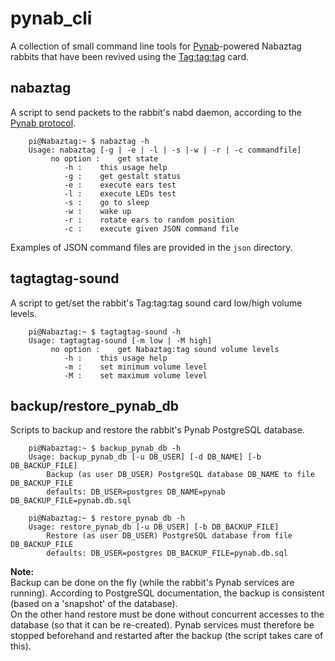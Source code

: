 # pynab_cli

A collection of small command line tools for [Pynab](https://github.com/nabaztag2018/pynab)-powered Nabaztag rabbits that have been revived using the [Tag:tag:tag](https://www.tagtagtag.fr/index_eng.html) card.

## nabaztag

A script to send packets to the rabbit's nabd daemon, according to the [Pynab protocol](https://github.com/nabaztag2018/pynab/blob/master/PROTOCOL.md).

		pi@Nabaztag:~ $ nabaztag -h
		Usage: nabaztag [-g | -e | -l | -s |-w | -r | -c commandfile]
			 no option :	get state
				-h :	this usage help
				-g :	get gestalt status
				-e :	execute ears test
				-l :	execute LEDs test
				-s :	go to sleep
				-w :	wake up
				-r :	rotate ears to random position
				-c :	execute given JSON command file
			
Examples of JSON command files are provided in the `json` directory.	

## tagtagtag-sound

A script to get/set the rabbit's Tag:tag:tag sound card low/high volume levels.

		pi@Nabaztag:~ $ tagtagtag-sound -h
		Usage: tagtagtag-sound [-m low | -M high]
			 no option :	get Nabaztag:tag sound volume levels
				-h :	this usage help
				-m :	set minimum volume level
				-M :	set maximum volume level

## backup/restore_pynab_db

Scripts to backup and restore the rabbit's Pynab PostgreSQL database.

		pi@Nabaztag:~ $ backup_pynab_db -h
		Usage: backup_pynab_db [-u DB_USER] [-d DB_NAME] [-b DB_BACKUP_FILE]
			Backup (as user DB_USER) PostgreSQL database DB_NAME to file DB_BACKUP_FILE
			defaults: DB_USER=postgres DB_NAME=pynab DB_BACKUP_FILE=pynab.db.sql
		
		pi@Nabaztag:~ $ restore_pynab_db -h
		Usage: restore_pynab_db [-u DB_USER] [-b DB_BACKUP_FILE]
			Restore (as user DB_USER) PostgreSQL database from file DB_BACKUP_FILE
			defaults: DB_USER=postgres DB_BACKUP_FILE=pynab.db.sql
			
**Note:**  
Backup can be done on the fly (while the rabbit's Pynab services are running). According to PostgreSQL documentation, the backup is consistent (based on a 'snapshot' of the database).  
On the other hand restore must be done without concurrent accesses to the database (so that it can be re-created). Pynab services must therefore be stopped beforehand and restarted after the backup (the script takes care of this).